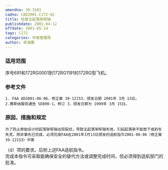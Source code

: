 ```yaml
---
amendno: 39-3181  
cadno: CAD2001-C172-02  
title: 检查主起落架枢轴  
publishdate: 2001-04-12  
effdate: 2001-05-14  
tags: C172  
categories: 中南管理局  
author: 祝海鹰  
---
```

  
### 适用范围  
序号691和172RG0001到172RG1191的172RG型飞机。  
  
<!--more-->  
### 参考文件  
    1. FAA AD2001-06-06，修正案 39-12153，颁发日期 2001年 3月 13日。  
    2.赛斯纳服务通告 SEB90-1，修订 3，颁发日期为 1999年 3月 15日。  
  
### 原因、措施和规定  
    为了防止原始设计的起落架枢轴出现裂纹，导致主起落架枢轴失效，引起起落架不能放下或刹车失灵。除非事先已完成，必须完成FAA在2001年3月13日颁发的适航指令2001-06-06（修正案39-12153）中第  
（d）项的要求。后附上述FAA适航指令。  
    完成本指令可采取能确保安全的替代方法或调整完成时间，但必须得到适航部门的批准。  

